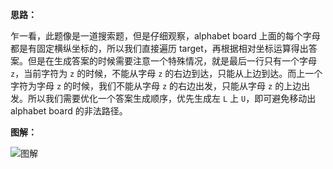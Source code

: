 **思路：**

乍一看，此题像是一道搜索题，但是仔细观察，alphabet board 上面的每个字母都是有固定横纵坐标的，所以我们直接遍历 target，再根据相对坐标运算得出答案。但是在生成答案的时候需要注意一个特殊情况，就是最后一行只有一个字母 `z`，当前字符为 `z` 的时候，不能从字母 `z` 的右边到达，只能从上边到达。而上一个字符为字母 `z` 的时候，我们不能从字母 `z` 的右边出发，只能从字母 `z` 的上边出发。所以我们需要优化一个答案生成顺序，优先生成左 `L` 上 `U`，即可避免移动出 alphabet board 的非法路径。

**图解：**

![图解](http://qiniu.wenyuetech.cn/1138-1.gif)

